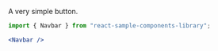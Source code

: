 A very simple button.

```jsx
import { Navbar } from "react-sample-components-library";

<Navbar />
```